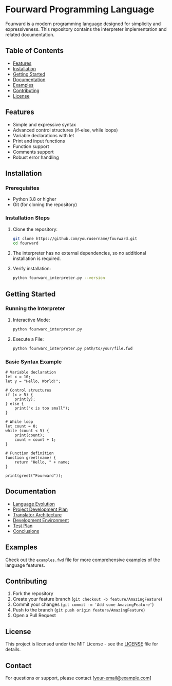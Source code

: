 # Fourward Programming Language

Fourward is a modern programming language designed for simplicity and expressiveness. This repository contains the interpreter implementation and related documentation.

## Table of Contents
- [Features](#features)
- [Installation](#installation)
- [Getting Started](#getting-started)
- [Documentation](#documentation)
- [Examples](#examples)
- [Contributing](#contributing)
- [License](#license)

## Features
- Simple and expressive syntax
- Advanced control structures (if-else, while loops)
- Variable declarations with let
- Print and input functions
- Function support
- Comments support
- Robust error handling

## Installation

### Prerequisites
- Python 3.8 or higher
- Git (for cloning the repository)

### Installation Steps
1. Clone the repository:
   ```bash
   git clone https://github.com/yourusername/fourward.git
   cd fourward
   ```

2. The interpreter has no external dependencies, so no additional installation is required.

3. Verify installation:
   ```bash
   python fourward_interpreter.py --version
   ```

## Getting Started

### Running the Interpreter
1. Interactive Mode:
   ```bash
   python fourward_interpreter.py
   ```

2. Execute a File:
   ```bash
   python fourward_interpreter.py path/to/your/file.fwd
   ```

### Basic Syntax Example
```fourward
# Variable declaration
let x = 10;
let y = "Hello, World!";

# Control structures
if (x > 5) {
    print(y);
} else {
    print("x is too small");
}

# While loop
let count = 0;
while (count < 5) {
    print(count);
    count = count + 1;
}

# Function definition
function greet(name) {
    return "Hello, " + name;
}

print(greet("Fourward"));
```

## Documentation
- [Language Evolution](docs/language_evolution.md)
- [Project Development Plan](docs/project_development_plan.md)
- [Translator Architecture](docs/translator_architecture.md)
- [Development Environment](docs/development_environment.md)
- [Test Plan](docs/test_plan.md)
- [Conclusions](docs/conclusions.md)

## Examples
Check out the `examples.fwd` file for more comprehensive examples of the language features.

## Contributing
1. Fork the repository
2. Create your feature branch (`git checkout -b feature/AmazingFeature`)
3. Commit your changes (`git commit -m 'Add some AmazingFeature'`)
4. Push to the branch (`git push origin feature/AmazingFeature`)
5. Open a Pull Request

## License
This project is licensed under the MIT License - see the [LICENSE](LICENSE) file for details.

## Contact
For questions or support, please contact [your-email@example.com]